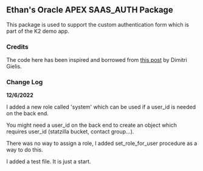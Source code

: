 
## Ethan's Oracle APEX SAAS_AUTH Package

This package is used to support the custom authentication form which is part of the K2 demo app.

### Credits
The code here has been inspired and borrowed from [this post](https://dgielis.blogspot.com/2017/08/create-custom-authentication-and.html) by Dimitri Gielis. 


### Change Log

**12/6/2022**

I added a new role called 'system' which can be used if a user_id is needed on the back end.

You might need a user_id on the back end to create an object which requires user_id (statzilla bucket, contact group...).

There was no way to assign a role, I added set_role_for_user procedure as a way to do this.

I added a test file. It is just a start.


